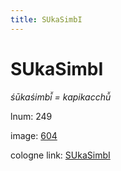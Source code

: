 ```yaml
---
title: SUkaSimbI
---
```


# SUkaSimbI

<i>śūkaśimbī̆ = kapikacchū̆</i> 

lnum: 249

image: [604](https://www.sanskrit-lexicon.uni-koeln.de/scans/csl-apidev/servepdf.php?dict=snp&page=604)

cologne link: [SUkaSimbI](https://sanskrit-lexicon.uni-koeln.de/scans/csl-apidev/getword.php?dict=snp&key=SUkaSimbI)

